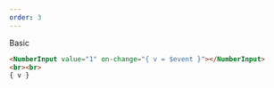 ```yaml
---
order: 3
---
```


Basic

```html
<NumberInput value="1" on-change="{ v = $event }"></NumberInput>
<br><br>
{ v }
```

